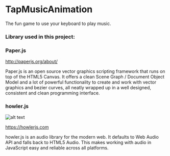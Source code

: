 # TapMusicAnimation

The fun game to use your keyboard to play music.


### Library used in this project:

### Paper.js        

http://paperjs.org/about/

Paper.js is an open source vector graphics scripting framework that runs on top of the HTML5 Canvas. It offers a clean Scene Graph / Document Object Model and a lot of powerful functionality to create and work with vector graphics and bezier curves, all neatly wrapped up in a well designed, consistent and clean programming interface.

### howler.js

![alt text](https://camo.githubusercontent.com/98b571ff7230cf5d95e1d41d5d8ea0620c20a79d/68747470733a2f2f73332e616d617a6f6e6177732e636f6d2f686f776c65722e6a732f686f776c65722d6c6f676f2e706e67)

https://howlerjs.com

howler.js is an audio library for the modern web. It defaults to Web Audio API and falls back to HTML5 Audio. This makes working with audio in JavaScript easy and reliable across all platforms.
